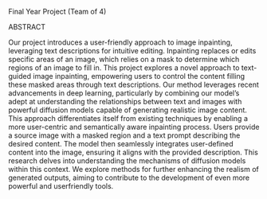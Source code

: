 Final Year Project (Team of 4)

ABSTRACT

Our project introduces a user-friendly approach to image inpainting, leveraging text descriptions for intuitive editing. Inpainting replaces or edits specific areas of an image, which relies on a mask to determine which regions of an image to 
fill in. This project explores a novel approach to text-guided image inpainting, empowering users to control the content filling these masked areas through text descriptions. Our method leverages recent advancements in deep learning, particularly by combining our model’s adept at understanding the relationships between text and images with powerful diffusion models capable of generating realistic image content. This approach differentiates itself from existing
techniques by enabling a more user-centric and semantically aware inpainting
process. Users provide a source image with a masked region and a text prompt
describing the desired content. The model then seamlessly integrates user-defined
content into the image, ensuring it aligns with the provided description. This
research delves into understanding the mechanisms of diffusion models within
this context. We explore methods for further enhancing the realism of generated
outputs, aiming to contribute to the development of even more powerful and userfriendly
tools.
